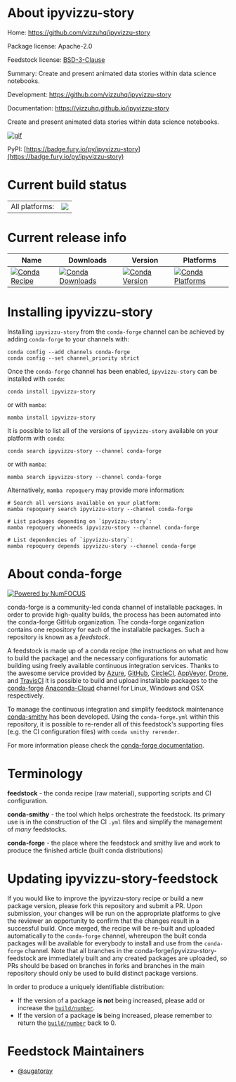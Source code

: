 About ipyvizzu-story
====================

Home: https://github.com/vizzuhq/ipyvizzu-story

Package license: Apache-2.0

Feedstock license: [BSD-3-Clause](https://github.com/conda-forge/ipyvizzu-story-feedstock/blob/main/LICENSE.txt)

Summary: Create and present animated data stories within data science notebooks.

Development: https://github.com/vizzuhq/ipyvizzu-story

Documentation: https://vizzuhq.github.io/ipyvizzu-story

Create and present animated data stories within data science notebooks.

[![gif][_gif]](https://vizzuhq.github.io/ipyvizzu-story)

[_gif]: https://github.com/vizzuhq/ipyvizzu-story/raw/main/docs/examples/demo/ipyvizzu-story_example.gif

PyPI: [https://badge.fury.io/py/ipyvizzu-story](https://badge.fury.io/py/ipyvizzu-story)


Current build status
====================


<table><tr><td>All platforms:</td>
    <td>
      <a href="https://dev.azure.com/conda-forge/feedstock-builds/_build/latest?definitionId=16844&branchName=main">
        <img src="https://dev.azure.com/conda-forge/feedstock-builds/_apis/build/status/ipyvizzu-story-feedstock?branchName=main">
      </a>
    </td>
  </tr>
</table>

Current release info
====================

| Name | Downloads | Version | Platforms |
| --- | --- | --- | --- |
| [![Conda Recipe](https://img.shields.io/badge/recipe-ipyvizzu--story-green.svg)](https://anaconda.org/conda-forge/ipyvizzu-story) | [![Conda Downloads](https://img.shields.io/conda/dn/conda-forge/ipyvizzu-story.svg)](https://anaconda.org/conda-forge/ipyvizzu-story) | [![Conda Version](https://img.shields.io/conda/vn/conda-forge/ipyvizzu-story.svg)](https://anaconda.org/conda-forge/ipyvizzu-story) | [![Conda Platforms](https://img.shields.io/conda/pn/conda-forge/ipyvizzu-story.svg)](https://anaconda.org/conda-forge/ipyvizzu-story) |

Installing ipyvizzu-story
=========================

Installing `ipyvizzu-story` from the `conda-forge` channel can be achieved by adding `conda-forge` to your channels with:

```
conda config --add channels conda-forge
conda config --set channel_priority strict
```

Once the `conda-forge` channel has been enabled, `ipyvizzu-story` can be installed with `conda`:

```
conda install ipyvizzu-story
```

or with `mamba`:

```
mamba install ipyvizzu-story
```

It is possible to list all of the versions of `ipyvizzu-story` available on your platform with `conda`:

```
conda search ipyvizzu-story --channel conda-forge
```

or with `mamba`:

```
mamba search ipyvizzu-story --channel conda-forge
```

Alternatively, `mamba repoquery` may provide more information:

```
# Search all versions available on your platform:
mamba repoquery search ipyvizzu-story --channel conda-forge

# List packages depending on `ipyvizzu-story`:
mamba repoquery whoneeds ipyvizzu-story --channel conda-forge

# List dependencies of `ipyvizzu-story`:
mamba repoquery depends ipyvizzu-story --channel conda-forge
```


About conda-forge
=================

[![Powered by
NumFOCUS](https://img.shields.io/badge/powered%20by-NumFOCUS-orange.svg?style=flat&colorA=E1523D&colorB=007D8A)](https://numfocus.org)

conda-forge is a community-led conda channel of installable packages.
In order to provide high-quality builds, the process has been automated into the
conda-forge GitHub organization. The conda-forge organization contains one repository
for each of the installable packages. Such a repository is known as a *feedstock*.

A feedstock is made up of a conda recipe (the instructions on what and how to build
the package) and the necessary configurations for automatic building using freely
available continuous integration services. Thanks to the awesome service provided by
[Azure](https://azure.microsoft.com/en-us/services/devops/), [GitHub](https://github.com/),
[CircleCI](https://circleci.com/), [AppVeyor](https://www.appveyor.com/),
[Drone](https://cloud.drone.io/welcome), and [TravisCI](https://travis-ci.com/)
it is possible to build and upload installable packages to the
[conda-forge](https://anaconda.org/conda-forge) [Anaconda-Cloud](https://anaconda.org/)
channel for Linux, Windows and OSX respectively.

To manage the continuous integration and simplify feedstock maintenance
[conda-smithy](https://github.com/conda-forge/conda-smithy) has been developed.
Using the ``conda-forge.yml`` within this repository, it is possible to re-render all of
this feedstock's supporting files (e.g. the CI configuration files) with ``conda smithy rerender``.

For more information please check the [conda-forge documentation](https://conda-forge.org/docs/).

Terminology
===========

**feedstock** - the conda recipe (raw material), supporting scripts and CI configuration.

**conda-smithy** - the tool which helps orchestrate the feedstock.
                   Its primary use is in the construction of the CI ``.yml`` files
                   and simplify the management of *many* feedstocks.

**conda-forge** - the place where the feedstock and smithy live and work to
                  produce the finished article (built conda distributions)


Updating ipyvizzu-story-feedstock
=================================

If you would like to improve the ipyvizzu-story recipe or build a new
package version, please fork this repository and submit a PR. Upon submission,
your changes will be run on the appropriate platforms to give the reviewer an
opportunity to confirm that the changes result in a successful build. Once
merged, the recipe will be re-built and uploaded automatically to the
`conda-forge` channel, whereupon the built conda packages will be available for
everybody to install and use from the `conda-forge` channel.
Note that all branches in the conda-forge/ipyvizzu-story-feedstock are
immediately built and any created packages are uploaded, so PRs should be based
on branches in forks and branches in the main repository should only be used to
build distinct package versions.

In order to produce a uniquely identifiable distribution:
 * If the version of a package **is not** being increased, please add or increase
   the [``build/number``](https://docs.conda.io/projects/conda-build/en/latest/resources/define-metadata.html#build-number-and-string).
 * If the version of a package **is** being increased, please remember to return
   the [``build/number``](https://docs.conda.io/projects/conda-build/en/latest/resources/define-metadata.html#build-number-and-string)
   back to 0.

Feedstock Maintainers
=====================

* [@sugatoray](https://github.com/sugatoray/)


